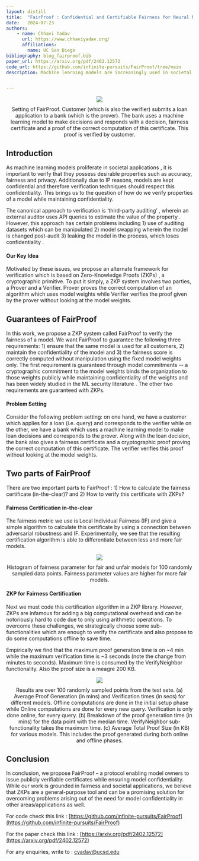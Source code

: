 ```yaml
---
layout: distill
title:  "FairProof : Confidential and Certifiable Fairness for Neural Networks"
date:   2024-07-23
authors: 
    - name: Chhavi Yadav
      url: https://www.chhaviyadav.org/
      affiliations:
        name: UC San Diego
bibliography: blog_fairproof.bib
paper_url: https://arxiv.org/pdf/2402.12572
code_url: https://github.com/infinite-pursuits/FairProof/tree/main
description: Machine learning models are increasingly used in societal applications, yet legal and privacy concerns demand that they very often be kept confidential. Consequently, there is a growing distrust about the fairness properties of these models in the minds of consumers, who are often at the receiving end of model predictions. To this end, we propose FairProof -- a system that uses Zero-Knowledge Proofs (a cryptographic primitive) to publicly verify the fairness of a model, while maintaining confidentiality. We also propose a fairness certification algorithm for fully-connected neural networks which is befitting to ZKPs and is used in this system. We implement FairProof in Gnark and demonstrate empirically that our system is practically feasible. Code is available at [https://github.com/infinite-pursuits/FairProof](https://github.com/infinite-pursuits/FairProof).


---
```


<div class='l-body' align="center">
<img class="img-fluid rounded z-depth-1" src="{{ site.baseurl }}/assets/img/2024-07-fairproof/Fairproof_diag_nomath.png">
<figcaption style="text-align: center; margin-top: 10px; margin-bottom: 10px;">
Setting of FairProof. Customer (which is also the verifier) submits a loan application to a bank (which is the prover). The bank uses a machine learning model to make decisions and responds with a decision, fairness certificate and a proof of the correct computation of this certificate. This proof is verified by customer.</figcaption>
</div>


## Introduction

As machine learning models proliferate in societal applications , it is important to verify that they possess desirable properties such as accuracy, fairness and privacy. Additionally due to IP reasons, models are kept confidential and therefore verification techniques should respect this confidentiality. This brings us to the question of how do we verify properties of a model while maintaining confidentiality.

The canonical approach to verification is ‘third-party auditing’ <d-cite key="yadav2022learningtheoretic,yan2022active,pentyala2022privfair,soares2023keeping"></d-cite>, wherein an external auditor uses API queries to estimate the value of the property . However, this approach has certain problems including 1) use of auditing datasets which can be manipulated 2) model swapping wherein the model is changed post-audit 3) leaking the model in the process, which loses confidentiality <d-cite key="casper2024black,hamman2023can,fukuchi2019faking, confidant"></d-cite>. 

#### Our Key Idea

Motivated by these issues, we propose an alternate framework for verification which is based on Zero-Knowledge Proofs (ZKPs) <d-cite key="GMR,GMW"></d-cite>, a cryptographic primitive. To put it simply, a ZKP system involves two parties, a Prover and a Verifier. Prover proves the correct computation of an algorithm which uses model weights while Verifier verifies the proof given by the prover without looking at the model weights.

## Guarantees of FairProof

In this work, we propose a ZKP system called FairProof to verify the fairness of a model. We want FairProof to guarantee the following three requirements: 1) ensure that the same model is used for all customers, 2) maintain the confidentiality of the model and 3) the fairness score is correctly computed without manipulation using the fixed model weights only. The first requirement is guaranteed through model commitments -- a cryptographic commitment to the model weights binds the organization to those weights publicly while maintaining confidentiality of the weights and has been widely studied in the ML security literature <d-cite key="gupta2023sigma, boemer2020mp2ml, juvekar2018gazelle, liu2017oblivious, srinivasan2019delphi, mohassel2017secureml, mohassel2018aby3"></d-cite>. The other two requirements are guaranteed with ZKPs.

#### Problem Setting

Consider the following problem setting: on one hand, we have a customer which applies for a loan (i.e. query) and corresponds to the verifier while on the other, we have a bank which uses a machine learning model to make loan decisions and corresponds to the prover. Along with the loan decision, the bank also gives a fairness certificate and a cryptographic proof proving the correct computation of this certificate. The verifier verifies this proof without looking at the model weights.

## Two parts of FairProof

There are two important parts to FairProof : 1) How to calculate the fairness certificate (in-the-clear)? and 2) How to verify this certificate with ZKPs?

#### Fairness Certification in-the-clear

The fairness metric we use is Local Individual Fairness (IF) and give a simple algorithm to calculate this certificate by using a connection between adversarial robustness and IF.  Experimentally, we see that the resulting certification algorithm is able to differentiate between less and more fair models.

<div class='l-body' align="center">
<img class="img-fluid rounded z-depth-1" src="{{ site.baseurl }}/assets/img/2024-07-fairproof/fair-unfair">
<figcaption style="text-align: center; margin-top: 10px; margin-bottom: 10px;"> Histogram of fairness parameter for fair and unfair models for 100 randomly sampled data points. Fairness parameter values are higher for more fair models.</figcaption>
</div>

#### ZKP for Fairness Certification

Next we must code this certification algorithm in a ZKP library. However, ZKPs are infamous for adding a big computational overhead and can be notoriously hard to code due to only using arithmetic operations. To overcome these challenges, we strategically choose some sub-functionalities which are enough to verify the certificate and also propose to do some computations offline to save time.

Empirically we find that the maximum proof generation time is on ~4 min while the maximum verification time is ~3 seconds (note the change from minutes to seconds). Maximum time is consumed by the VerifyNeighbor functionality. Also the proof size is a meagre 200 KB.

<div class='l-body' align="center">
<img class="img-fluid rounded z-depth-1" src="{{ site.baseurl }}/assets/img/2024-07-fairproof/fairproof-results">
<figcaption style="text-align: center; margin-top: 10px; margin-bottom: 10px;">
Results are over 100 randomly sampled points from the test sete. (a) Average Proof Generation (in mins) and Verification times (in secs) for different models. Offline computations are done in the initial setup phase while Online computations are done for every new query. Verification is only done online, for every query. (b) Breakdown of the proof generation time (in mins) for the data point with the median time. VerifyNeighbor sub-functionality takes the maximum time. (c) Average Total Proof Size (in KB) for various models. This includes the proof generated during both online and offline phases.</figcaption>
</div>

## Conclusion

In conclusion, we propose FairProof – a protocol enabling model owners to issue publicly verifiable certificates while ensuring model confidentiality. While our work is grounded in fairness and societal applications, we believe that ZKPs are a general-purpose tool and can be a promising solution for overcoming problems arising out of the need for model confidentiality in other areas/applications as well.

For code check this link : [https://github.com/infinite-pursuits/FairProof](https://github.com/infinite-pursuits/FairProof)

For the paper check this link : [https://arxiv.org/pdf/2402.12572](https://arxiv.org/pdf/2402.12572)

For any enquiries, write to : [cyadav@ucsd.edu](cyadav@ucsd.edu)
